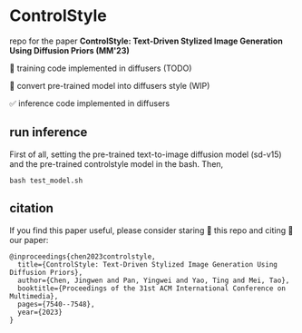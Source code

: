 # ControlStyle

repo for the paper **ControlStyle: Text-Driven Stylized Image Generation Using Diffusion Priors (MM'23)**

:black_square_button: training code implemented in diffusers (TODO)

:black_square_button: convert pre-trained model into diffusers style (WIP)

:white_check_mark: inference code implemented in diffusers

## run inference
First of all, setting the pre-trained text-to-image diffusion model (sd-v15) and the pre-trained controlstyle model in the bash. Then, 
```
bash test_model.sh
```

## citation
If you find this paper useful, please consider staring 🌟 this repo and citing 📑 our paper:
```
@inproceedings{chen2023controlstyle,
  title={ControlStyle: Text-Driven Stylized Image Generation Using Diffusion Priors},
  author={Chen, Jingwen and Pan, Yingwei and Yao, Ting and Mei, Tao},
  booktitle={Proceedings of the 31st ACM International Conference on Multimedia},
  pages={7540--7548},
  year={2023}
}
```
